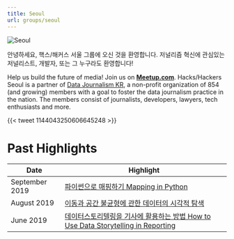 ```yaml
---
title: Seoul
url: groups/seoul
---
```


![Seoul](https://secure.meetupstatic.com/photos/event/2/0/2/6/600_484208230.jpeg)

안녕하세요, 핵스/해커스 서울 그룹에 오신 것을 환영합니다. 저널리즘 혁신에 관심있는 저널리스트, 개발자, 또는 그 누구라도 환영합니다!

Help us build the future of media! Join us on **[Meetup.com](https://www.meetup.com/Hacks-Hackers-Seoul/)**. Hacks/Hackers Seoul is a partner of [Data Journalism KR](https://www.facebook.com/groups/DataJournalismKR), a non-profit organization of 854 (and growing) members with a goal to foster the data journalism practice in the nation. The members consist of journalists, developers, lawyers, tech enthusiasts and more.

{{< tweet 1144043250606645248 >}}


# Past Highlights

| **Date**  | **Highlight** |  
|-----------|---------------|  
| September 2019 | [파이썬으로 매핑하기 Mapping in Python](https://www.meetup.com/Hacks-Hackers-Seoul/events/265043684/) |
| August 2019 | [이동과 공간 불균형에 관한 데이터의 시각적 탐색](https://www.meetup.com/Hacks-Hackers-Seoul/events/264212408/) |   
| June 2019 | [데이터스토리텔링을 기사에 활용하는 방법 How to Use Data Storytelling in Reporting](https://www.meetup.com/Hacks-Hackers-Seoul/events/262573295/) |
